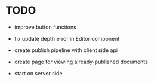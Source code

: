 # TODO

- improve button functions
- fix update depth error in Editor component

- create publish pipeline with client side api
- create page for viewing already-published documents
- start on server side